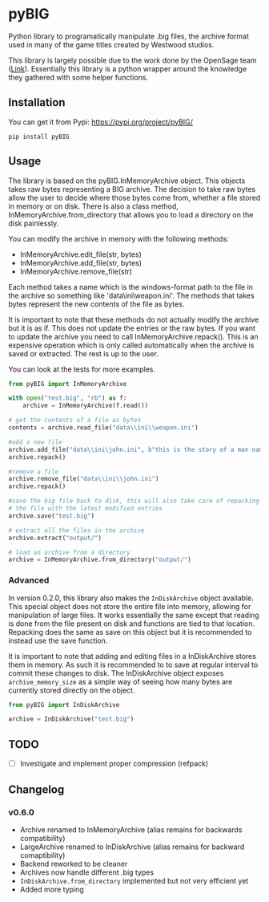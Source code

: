 # pyBIG
Python library to programatically manipulate .big files, the archive format used in many of the game titles created by Westwood studios.

This library is largely possible due to the work done by the OpenSage team ([Link](https://github.com/OpenSAGE/Docs/blob/master/file-formats/big/index.rst)). Essentially this library is a python wrapper around the knowledge they gathered with some helper functions.

## Installation

You can get it from Pypi: https://pypi.org/project/pyBIG/

```
pip install pyBIG
```

## Usage
The library is based on the pyBIG.InMemoryArchive object. This objects takes raw bytes representing a BIG archive. The decision to take raw bytes allow the user to decide where those bytes come from, whether a file stored in memory or on disk. There is also a class method, InMemoryArchive.from_directory that allows you to load a directory on the disk painlessly.

You can modify the archive in memory with the following methods:
 - InMemoryArchive.edit_file(str, bytes)
 - InMemoryArchive.add_file(str, bytes)
 - InMemoryArchive.remove_file(str)

Each method takes a name which is the windows-format path to the file in the archive so something like 'data\ini\weapon.ini'. The methods that takes bytes represent the new contents of the file as bytes.

It is important to note that these methods do not actually modify the archive but it is as if. This does not update the entries or the raw bytes. If you want to update the archive you need to call InMemoryArchive.repack(). This is an expensive operation which is only called automatically when the archive is saved or extracted. The rest is up to the user.

You can look at the tests for more examples.

```python
from pyBIG import InMemoryArchive

with open("test.big", "rb") as f:
    archive = InMemoryArchive(f.read())

# get the contents of a file as bytes
contents = archive.read_file("data\\ini\\weapon.ini")

#add a new file
archive.add_file("data\\ini\john.ini", b"this is the story of a man named john")
archive.repack()

#remove a file
archive.remove_file("data\\ini\\john.ini")
archive.repack()

#save the big file back to disk, this will also take care of repacking
# the file with the latest modified entries
archive.save("test.big")

# extract all the files in the archive
archive.extract("output/")

# load an archive from a directory
archive = InMemoryArchive.from_directory("output/")

```

### Advanced
In version 0.2.0, this library also makes the `InDiskArchive` object available. This special object does not store the entire file into memory, allowing for manipulation of large files. It works essentially the same except that reading is done from the file present on disk and functions are tied to that location. Repacking does the same as save on this object but it is recommended to instead use the save function.

It is important to note that adding and editing files in a InDiskArchive stores them in memory. As such it is recommended to to save at regular interval to commit these changes to disk. The InDiskArchive object exposes `archive_memory_size` as a simple way of seeing how many bytes are currently stored directly on the object. 

```python
from pyBIG import InDiskArchive

archive = InDiskArchive("test.big")
```

## TODO
- [ ] Investigate and implement proper compression (refpack)


## Changelog

### v0.6.0
- Archive renamed to InMemoryArchive (alias remains for backwards compatibility)
- LargeArchive renamed to InDiskArchive (alias remains for backward comaptibility)
- Backend reworked to be cleaner
- Archives now handle different .big types
- `InDiskArchive.from_directory` implemented but not very efficient yet
- Added more typing

